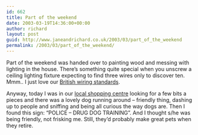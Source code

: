 ```yaml
---
id: 662
title: Part of the weekend
date: 2003-03-19T14:36:00+00:00
author: richard
layout: post
guid: http://www.janeandrichard.co.uk/2003/03/part_of_the_weekend
permalink: /2003/03/part_of_the_weekend/
---
```

Part of the weekend was handed over to painting wood and messing with lighting in the house. There&#8217;s something quite special when you unscrew a ceiling lighting fixture expecting to find three wires only to discover ten. Mmm.. I just love our [British wiring standards](http://www.electrical-installations-rewiring.co.uk/change-light-fitting.html).

Anyway, today I was in our [local shopping centre](http://www.brightonchurchillsquare.co.uk/) looking for a few bits a pieces and there was a lovely dog running around &#8211; friendly thing, dashing up to people and sniffing and being all curious the way dogs are. Then I found this sign: &#8220;POLICE &#8211; DRUG DOG TRAINING&#8221;. And I thought s/he was being friendly, not frisking me. Still, they&#8217;d probably make great pets when they retire.